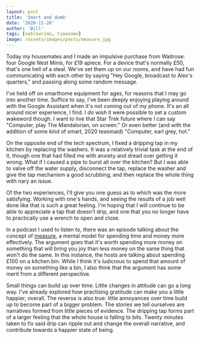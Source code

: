 ```yaml
---
layout: post
title: 'Smart and dumb'
date: '2020-11-20'
author: 'Bill'
tags: [nablowrimo, timasomo]
image: /assets/images/posts/measure.jpg
---
```


Today my housemates and I made an impulsive purchase from Waitrose: four Google Nest Minis, for £19 apiece. For a device that's normally £50, that's one hell of a steal. We've set them up on our rooms, and have had fun communicating with each other by saying "Hey Google, broadcast to Alex's quarters," and passing along some random message.

I've held off on smarthome equipment for ages, for reasons that I may go into another time. Suffice to say, I've been deeply enjoying playing around with the Google Assistant when it's not coming out of my phone. It's an all around nicer experience, I find. I _do_ wish it were possible to set a custom wakeword though. I want to live that Star Trek future where I can say "Computer, play The Mandalorian, on screen." Or even better (and with the addition of some kind of smart, 2020 teasmaid) "Computer, earl grey, hot."

On the opposite end of the tech spectrum, I fixed a dripping tap in my kitchen by replacing the washers. It was a relatively trivial task at the end of it, though one that had filled me with anxiety and dread over getting it wrong. What if I caused a pipe to burst all over the kitchen? But I was able to valve off the water supply, disconnect the tap, replace the washer and give the tap mechanism a good scrubbing, and then replace the whole thing with nary an issue.

Of the two experiences, I'll give you one guess as to which was the more satisfying. Working with one's hands, and seeing the results of a job well done like that is such a great feeling. I'm hoping that I will continue to be able to appreciate a tap that doesn't drip, and one that you no longer have to practically use a wrench to open and close.

In a podcast I used to listen to, there was an episode talking about the concept of [measure](https://aliabdaal.com/podcast/episode-5-why-should-you-invest-in-a-good-kitchen-bin/), a mental model for spending time and money more effectively. The argument goes that it's worth spending more money on something that will bring you joy than less money on the same thing that won't do the same. In this instance, the hosts are talking about spending £100 on a kitchen bin. While I think it's ludicrous to spend that amount of money on something like a bin, I also think that the argument has some merit from a different perspective. 

Small things can build up over time. Little changes in attitude can go a long way. I've already explored how practising gratitude can make you a little happier, overall. The reverse is also true: little annoyances over time build up to become part of a bigger problem. The stories we tell ourselves are narratives formed from little pieces of evidence. The dripping tap forms part of a larger feeling that the whole house is falling to bits. Twenty minutes taken to fix said drip can ripple out and change the overall narrative, and contribute towards a happier state of being. 

